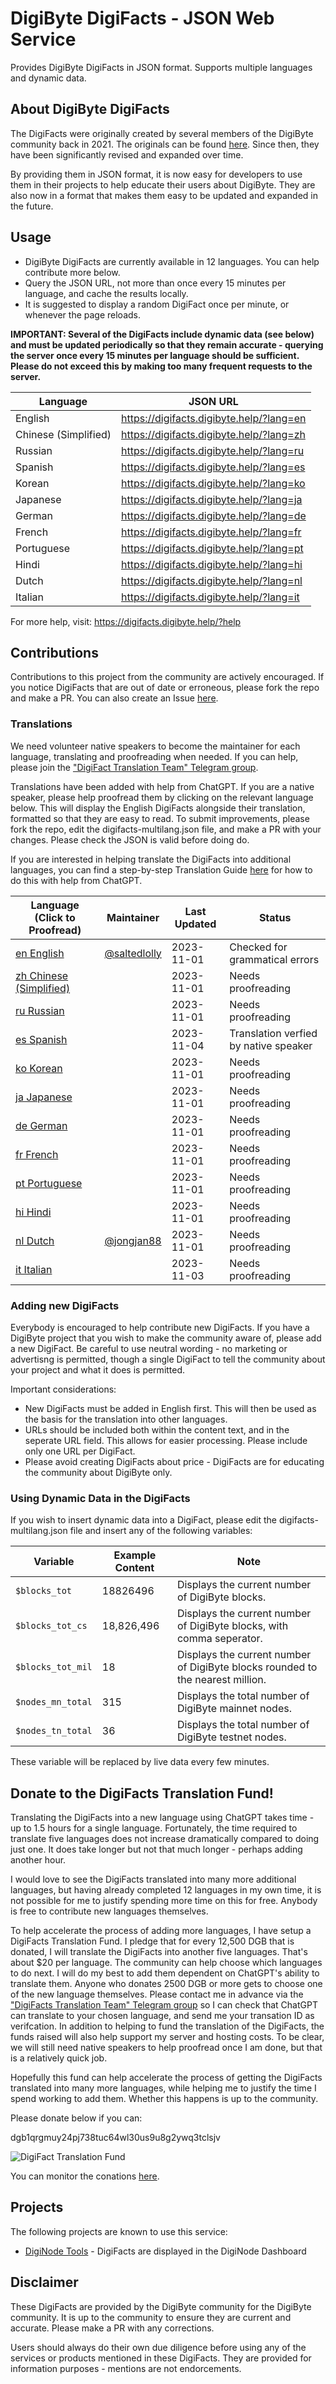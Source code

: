 # DigiByte DigiFacts - JSON Web Service
Provides DigiByte DigiFacts in JSON format. Supports multiple languages and dynamic data.

## About DigiByte DigiFacts

The DigiFacts were originally created by several members of the DigiByte community back in 2021. The originals can be found [here](https://github.com/DigiByte-Core/DigiFacts). Since then, they have been significantly revised and expanded over time.

By providing them in JSON format, it is now easy for developers to use them in their projects to help educate their users about DigiByte. They are also now in a format that makes them easy to be updated and expanded in the future.

## Usage

- DigiByte DigiFacts are currently available in 12 languages. You can help contribute more below.
- Query the JSON URL, not more than once every 15 minutes per language, and cache the results locally.
- It is suggested to display a random DigiFact once per minute, or whenever the page reloads.

**IMPORTANT: Several of the DigiFacts include dynamic data (see below) and must be updated periodically so that they remain accurate - querying the server once every 15 minutes per language should be sufficient. Please do not exceed this by making too many frequent requests to the server.**

| Language               | JSON URL                                             | 
|------------------------|------------------------------------------------------|
| English                | https://digifacts.digibyte.help/?lang=en             |
| Chinese (Simplified)   | https://digifacts.digibyte.help/?lang=zh             |
| Russian                | https://digifacts.digibyte.help/?lang=ru             |     
| Spanish                | https://digifacts.digibyte.help/?lang=es             |
| Korean                 | https://digifacts.digibyte.help/?lang=ko             |
| Japanese               | https://digifacts.digibyte.help/?lang=ja             |
| German                 | https://digifacts.digibyte.help/?lang=de             |
| French                 | https://digifacts.digibyte.help/?lang=fr             |
| Portuguese             | https://digifacts.digibyte.help/?lang=pt             |
| Hindi                  | https://digifacts.digibyte.help/?lang=hi             |
| Dutch                  | https://digifacts.digibyte.help/?lang=nl             |
| Italian                | https://digifacts.digibyte.help/?lang=it             |

For more help, visit: https://digifacts.digibyte.help/?help

## Contributions

Contributions to this project from the community are actively encouraged. If you notice DigiFacts that are out of date or erroneous, please fork the repo and make a PR. You can also create an Issue [here](https://github.com/saltedlolly/DigiByte-DigiFacts-JSON/issues). 

### Translations

We need volunteer native speakers to become the maintainer for each language, translating and proofreading when needed. If you can help, please join the ["DigiFact Translation Team" Telegram group](https://t.me/DigiByteDigiFacts).

Translations have been added with help from ChatGPT. If you are a native speaker, please help proofread them by clicking on the relevant language below. This will display the English DigiFacts alongside their translation, formatted so that they are easy to read. To submit improvements, please fork the repo, edit the digifacts-multilang.json file, and make a PR with your changes. Please check the JSON is valid before doing do.

If you are interested in helping translate the DigiFacts into additional languages, you can find a step-by-step Translation Guide [here](translation-guide.md) for how to do this with help from ChatGPT.

| Language (Click to Proofread)                                                              | Maintainer                                       | Last Updated | Status                                              |
|-------------------------------------------------------------------------------------------|--------------------------------------------------|--------------|-----------------------------------------------------|
| <a href="https://digifacts.digibyte.help/?lang=en&proofread">en English</a>               | [@saltedlolly](https://github.com/saltedlolly)   | 2023-11-01   | Checked for grammatical errors                      |
| <a href="https://digifacts.digibyte.help/?lang=zh&proofread">zh Chinese (Simplified)</a>  |                                                  | 2023-11-01   | Needs proofreading                                  | 
| <a href="https://digifacts.digibyte.help/?lang=ru&proofread">ru Russian</a>               |                                                  | 2023-11-01   | Needs proofreading                                  | 
| <a href="https://digifacts.digibyte.help/?lang=es&proofread">es Spanish</a>               |                                                  | 2023-11-04   | Translation verfied by native speaker               | 
| <a href="https://digifacts.digibyte.help/?lang=ko&proofread">ko Korean</a>                |                                                  | 2023-11-01   | Needs proofreading                                  | 
| <a href="https://digifacts.digibyte.help/?lang=ja&proofread">ja Japanese</a>              |                                                  | 2023-11-01   | Needs proofreading                                  | 
| <a href="https://digifacts.digibyte.help/?lang=de&proofread">de German</a>                |                                                  | 2023-11-01   | Needs proofreading                                  |  
| <a href="https://digifacts.digibyte.help/?lang=fr&proofread">fr French</a>                |                                                  | 2023-11-01   | Needs proofreading                                  | 
| <a href="https://digifacts.digibyte.help/?lang=pt&proofread">pt Portuguese</a>            |                                                  | 2023-11-01   | Needs proofreading                                  | 
| <a href="https://digifacts.digibyte.help/?lang=hi&proofread">hi Hindi</a>                 |                                                  | 2023-11-01   | Needs proofreading                                  | 
| <a href="https://digifacts.digibyte.help/?lang=nl&proofread">nl Dutch</a>                 | [@jongjan88](https://github.com/jongjan88)       | 2023-11-01   | Needs proofreading                                  | 
| <a href="https://digifacts.digibyte.help/?lang=it&proofread">it Italian</a>               |                                                  | 2023-11-03   | Needs proofreading                                  | 

### Adding new DigiFacts

Everybody is encouraged to help contribute new DigiFacts. If you have a DigiByte project that you wish to make the community aware of, please add a new DigiFact. Be careful to use neutral wording - no marketing or advertisng is permitted, though a single DigiFact to tell the community about your project and what it does is permitted.

Important considerations:
- New DigiFacts must be added in English first. This will then be used as the basis for the translation into other languages.
- URLs should be included both within the content text, and in the seperate URL field. This allows for easier processing. Please include only one URL per DigiFact.
- Please avoid creating DigiFacts about price - DigiFacts are for educating the community about DigiByte only.

### Using Dynamic Data in the DigiFacts

If you wish to insert dynamic data into a DigiFact, please edit the digifacts-multilang.json file and insert any of the following variables:

| Variable               | Example Content | Note                                                |
|------------------------|-----------------|-----------------------------------------------------|
| ```$blocks_tot```      | 18826496        | Displays the current number of DigiByte blocks.  |
| ```$blocks_tot_cs```   | 18,826,496      | Displays the current number of DigiByte blocks, with comma seperator. | 
| ```$blocks_tot_mil```  | 18              | Displays the current number of DigiByte blocks rounded to the nearest million. |
| ```$nodes_mn_total```  | 315             | Displays the total number of DigiByte mainnet nodes. |
| ```$nodes_tn_total```  | 36              | Displays the total number of DigiByte testnet nodes. |

These variable will be replaced by live data every few minutes.

## Donate to the DigiFacts Translation Fund!

Translating the DigiFacts into a new language using ChatGPT takes time - up to 1.5 hours for a single language. Fortunately, the time required to translate five languages does not increase dramatically compared to doing just one. It does take longer but not that much longer - perhaps adding another hour.

I would love to see the DigiFacts translated into many more additional languages, but having already completed 12 languages in my own time, it is not possible for me to justify spending more time on this for free. Anybody is free to contribute new languages themselves.

To help accelerate the process of adding more languages, I have setup a DigiFacts Translation Fund. I pledge that for every 12,500 DGB that is donated, I will translate the DigiFacts into another five languages. That's about $20 per language. The community can help choose which languages to do next. I will do my best to add them dependent on ChatGPT's ability to translate them. Anyone who donates 2500 DGB or more gets to choose one of the new language themselves. Please contact me in advance via the ["DigiFacts Translation Team" Telegram group](https://t.me/DigiByteDigiFacts) so I can check that ChatGPT can translate to your chosen language, and send me your transation ID as verifcation. In addition to helping to fund the translation of the DigiFacts, the funds raised will also help support my server and hosting costs. To be clear, we will still need native speakers to help proofread once I am done, but that is a relatively quick job.

Hopefully this fund can help accelerate the process of getting the DigiFacts translated into many more languages, while helping me to justify the time I spend working to add them. Whether this happens is up to the community.

Please donate below if you can:

dgb1qrgmuy24pj738tuc64wl30us9u8g2ywq3tclsjv

![DigiFact Translation Fund](images/qr-code.png)

You can monitor the conations [here](https://digibyteblockexplorer.com/address/dgb1qrgmuy24pj738tuc64wl30us9u8g2ywq3tclsjv).

## Projects

The following projects are known to use this service:

- [DigiNode Tools](https://github.com/saltedlolly/diginode-tools) - DigiFacts are displayed in the DigiNode Dashboard

## Disclaimer

These DigiFacts are provided by the DigiByte community for the DigiByte community. It is up to the community to ensure they are current and accurate. Please make a PR with any corrections.

Users should always do their own due diligence before using any of the services or products mentioned in these DigiFacts. They are provided for information purposes - mentions are not endorcements.



